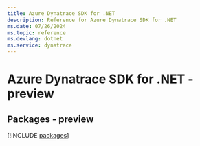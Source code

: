 ```yaml
---
title: Azure Dynatrace SDK for .NET
description: Reference for Azure Dynatrace SDK for .NET
ms.date: 07/26/2024
ms.topic: reference
ms.devlang: dotnet
ms.service: dynatrace
---
```

# Azure Dynatrace SDK for .NET - preview
## Packages - preview
[!INCLUDE [packages](dynatrace-index.md)]
